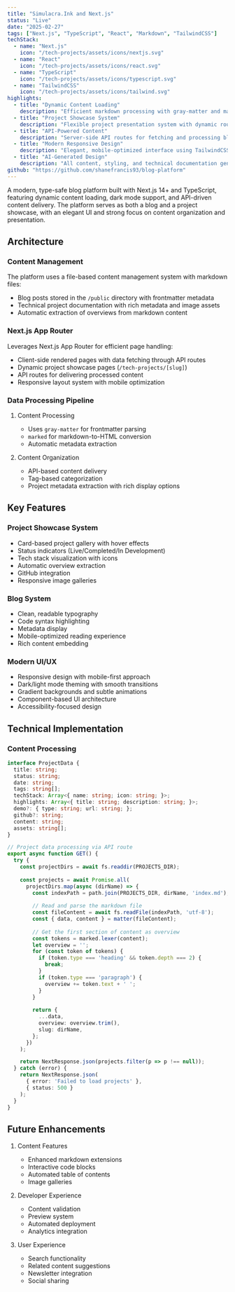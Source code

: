 ```yaml
---
title: "Simulacra.Ink and Next.js"
status: "Live"
date: "2025-02-27"
tags: ["Next.js", "TypeScript", "React", "Markdown", "TailwindCSS"]
techStack: 
  - name: "Next.js"
    icon: "/tech-projects/assets/icons/nextjs.svg"
  - name: "React"
    icon: "/tech-projects/assets/icons/react.svg"
  - name: "TypeScript"
    icon: "/tech-projects/assets/icons/typescript.svg"
  - name: "TailwindCSS"
    icon: "/tech-projects/assets/icons/tailwind.svg"
highlights:
  - title: "Dynamic Content Loading"
    description: "Efficient markdown processing with gray-matter and marked for blog posts and project documentation"
  - title: "Project Showcase System"
    description: "Flexible project presentation system with dynamic routing and rich metadata support"
  - title: "API-Powered Content"
    description: "Server-side API routes for fetching and processing blog posts and projects metadata"
  - title: "Modern Responsive Design"
    description: "Elegant, mobile-optimized interface using TailwindCSS with smooth transitions and dark mode"
  - title: "AI-Generated Design"
    description: "All content, styling, and technical documentation generated and optimized using AI tools"
github: "https://github.com/shanefrancis93/blog-platform"
---
```


A modern, type-safe blog platform built with Next.js 14+ and TypeScript, featuring dynamic content loading, dark mode support, and API-driven content delivery. The platform serves as both a blog and a project showcase, with an elegant UI and strong focus on content organization and presentation.

## Architecture

### Content Management
The platform uses a file-based content management system with markdown files:
- Blog posts stored in the `/public` directory with frontmatter metadata
- Technical project documentation with rich metadata and image assets
- Automatic extraction of overviews from markdown content

### Next.js App Router
Leverages Next.js App Router for efficient page handling:
- Client-side rendered pages with data fetching through API routes
- Dynamic project showcase pages (`/tech-projects/[slug]`)
- API routes for delivering processed content
- Responsive layout system with mobile optimization

### Data Processing Pipeline
1. Content Processing
   - Uses `gray-matter` for frontmatter parsing
   - `marked` for markdown-to-HTML conversion
   - Automatic metadata extraction

2. Content Organization
   - API-based content delivery
   - Tag-based categorization
   - Project metadata extraction with rich display options

## Key Features

### Project Showcase System
- Card-based project gallery with hover effects
- Status indicators (Live/Completed/In Development)
- Tech stack visualization with icons
- Automatic overview extraction
- GitHub integration
- Responsive image galleries

### Blog System
- Clean, readable typography
- Code syntax highlighting
- Metadata display
- Mobile-optimized reading experience
- Rich content embedding

### Modern UI/UX
- Responsive design with mobile-first approach
- Dark/light mode theming with smooth transitions
- Gradient backgrounds and subtle animations
- Component-based UI architecture
- Accessibility-focused design

## Technical Implementation

### Content Processing
```typescript
interface ProjectData {
  title: string;
  status: string;
  date: string;
  tags: string[];
  techStack: Array<{ name: string; icon: string; }>;
  highlights: Array<{ title: string; description: string; }>;
  demo?: { type: string; url: string; };
  github?: string;
  content: string;
  assets: string[];
}

// Project data processing via API route
export async function GET() {
  try {
    const projectDirs = await fs.readdir(PROJECTS_DIR);
    
    const projects = await Promise.all(
      projectDirs.map(async (dirName) => {
        const indexPath = path.join(PROJECTS_DIR, dirName, 'index.md');
        
        // Read and parse the markdown file
        const fileContent = await fs.readFile(indexPath, 'utf-8');
        const { data, content } = matter(fileContent);
        
        // Get the first section of content as overview
        const tokens = marked.lexer(content);
        let overview = '';
        for (const token of tokens) {
          if (token.type === 'heading' && token.depth === 2) {
            break;
          }
          if (token.type === 'paragraph') {
            overview += token.text + ' ';
          }
        }
        
        return {
          ...data,
          overview: overview.trim(),
          slug: dirName,
        };
      })
    );

    return NextResponse.json(projects.filter(p => p !== null));
  } catch (error) {
    return NextResponse.json(
      { error: 'Failed to load projects' },
      { status: 500 }
    );
  }
}
```

## Future Enhancements

1. Content Features
   - Enhanced markdown extensions
   - Interactive code blocks
   - Automated table of contents
   - Image galleries

2. Developer Experience
   - Content validation
   - Preview system
   - Automated deployment
   - Analytics integration

3. User Experience
   - Search functionality
   - Related content suggestions
   - Newsletter integration
   - Social sharing
